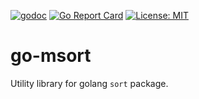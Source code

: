 [![godoc](https://godoc.org/github.com/kamichidu/go-msort?status.svg)](https://godoc.org/github.com/kamichidu/go-msort)
[![Go Report Card](https://goreportcard.com/badge/github.com/kamichidu/go-msort)](https://goreportcard.com/report/github.com/kamichidu/go-msort)
[![License: MIT](https://img.shields.io/badge/License-MIT-yellow.svg)](https://raw.githubusercontent.com/kamichidu/go-msort/master/LICENSE)

go-msort
========================================================================================================================
Utility library for golang `sort` package.
